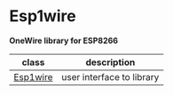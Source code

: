 # Esp1wire
**OneWire library for ESP8266**

| class | description |
| --- | --- |
| [Esp1wire](./doc/Esp1wire.md) | user interface to library |